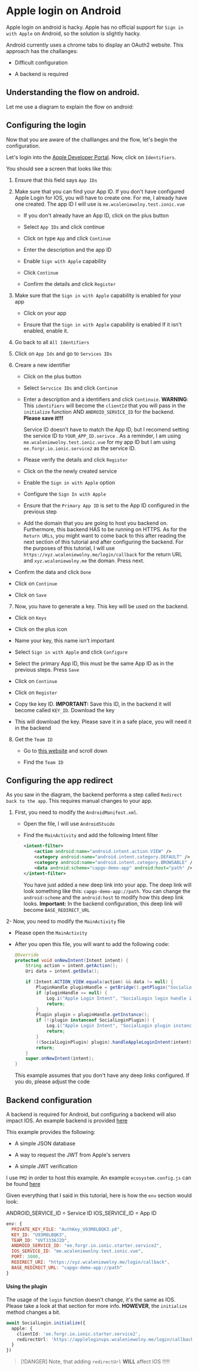 <script setup lang="ts">
import Picture from '../../components/Picture.vue';
import AndroidAppleLoginGraph from '../../components/AndroidAppleLoginGraph.vue';
</script>

# Apple login on Android

Apple login on android is hacky. Apple has no official support for `Sign in with Apple` on Android, so the solution is slightly hacky.

Android currently uses a chrome tabs to display an OAuth2 website. This approach has the challanges:

- Difficult configuration

- A backend is required

## Understanding the flow on android.

Let me use a diagram to explain the flow on android:

<AndroidAppleLoginGraph />

## Configuring the login

Now that you are aware of the challlanges and the flow, let's begin the configuration.

Let's login into the [Apple Developer Portal](https://developer.apple.com). Now, click on `Identifiers`.

<Picture src="../../assets/apple_dev_portal_iden.png" alt="Apple Developer Portal Identifiers section" />

You should see a screen that looks like this:

<Picture src="../../assets/apple_dev_portal_iden_2.png" alt="Apple Developer Portal Identifiers screen" />

1) Ensure that this field says `App IDs`

2) Make sure that you can find your App ID. If you don't have configured Apple Login for IOS, you will have to create one. For me, I already have one created. The app ID I will use is `me.wcaleniewolny.test.ionic.vue`
   
   - If you don't already have an App ID, click on the plus button
   <Picture src="../../assets/apple_dev_iden_plus.png" alt="Add new identifier plus button" />
   
   - Select `App IDs` and click continue 
   <Picture src="../../assets/apple_dev_new_app_id.png" alt="Selecting App IDs type" />
   
   - Click on type `App` and click `Continue` 
   <Picture src="../../assets/apple_dev_new_app_type.png" alt="Selecting App type" />
   
   - Enter the description and the app ID 
   <Picture src="../../assets/apple_dev_new_app_desc_id.png" alt="Entering app description and bundle ID" />
   
   - Enable `Sign with Apple` capability 
   <Picture src="../../assets/apple_dev_enable_sign_with_apple.png" alt="Enabling Sign in with Apple capability" />
   
   - Click `Continue` 
   <Picture src="../../assets/apple_dev_register_continue.png" alt="Continue button for app registration" />
   
   - Confirm the details and click `Register` 
   <Picture src="../../assets/apple_dev_confirm_register.png" alt="Confirming app registration details" />

3) Make sure that the `Sign in with Apple` capability is enabled for your app
   
   - Click on your app
     <Picture src="../../assets/apple_dev_click_on_app.png" alt="Selecting your app from the list" />
   
   - Ensure that the `Sign in with Apple` capability is enabled
     <Picture src="../../assets/apple_dev_sign_in_with_apple_enabled.png" alt="Sign in with Apple capability enabled checkbox" />
     If it isn't enabled, enable it.

4) Go back to all `All Identifiers` 
<Picture src="../../assets/apple_dev_go_back_iden.png" alt="All Identifiers navigation button" />

5. Click on `App Ids` and go to `Services IDs`
   <Picture src="../../assets/apple_dev_go_to_services_id.png" alt="Navigation to Services IDs section" />

6. Creare a new identifier
   
   - Click on the plus button
     <Picture src="../../assets/apple_dev_iden_add.png" alt="Add new service ID button" />
   
   - Select `Servcice IDs` and click `Continue`
     <Picture src="../../assets/apple_dev_service_and_cont.png" alt="Selecting Service IDs option" />
   
   - Enter a description and a identifiers and click `Continuie`. **WARNING**: This `identifiers` will become the `clientId` that you will pass in the `initialize` function AND `ANDROID_SERVICE_ID` for the backend. **Please save it!!!**
     
     Service ID doesn't have to match the App ID, but I recomend setting the service ID to `YOUR_APP_ID.serivce` . As a reminder, I am using `me.wcaleniewolny.test.ionic.vue` for my app ID but I am using `ee.forgr.io.ionic.service2` as the service ID.
     <Picture src="../../assets/apple_dev_reg_service_2.png" alt="Entering service ID details" />
   
   - Please verify the details and click `Register`
     <Picture src="../../assets/apple_dev_service_ref_fin.png" alt="Confirming service ID registration" />
   
   - Click on the the newly created service
     <Picture src="../../assets/apple_dev_open_serv.png" alt="Selecting newly created service ID" />
   
   - Enable the `Sign in with Apple` option
     <Picture src="../../assets/apple_dev_serv_enable_sign_with_apple.png" alt="Enabling Sign in with Apple for service ID" />
   
   - Configure the `Sign In with Apple`
     <Picture src="../../assets/apple_dev_conf_serv_sign_with_apple.png" alt="Configure button for Sign in with Apple" />
   
   - Ensure that the `Primary App ID` is set to the App ID configured in the previous step
     <Picture src="../../assets/apple_dev_service_prim_id.png" alt="Setting Primary App ID dropdown" />
   
   - Add the domain that you are going to host you backend on. Furthermore, this backend HAS to be running on HTTPS. As for the `Return URLs`, you might want to come back to this after reading the next section of this tutorial and after configuring the backend. For the purposes of this tutorial, I will use `https://xyz.wcaleniewolny.me/login/callback` for the return URL and `xyz.wcaleniewolny.me` the doman. Press next.
     <Picture src="../../assets/apple_dev_serv_create_next.png" alt="Setting domain and return URL fields" />

- Confirm the data and click `Done`
  <Picture src="../../assets/apple_dev_serv_conf_done.png" alt="Confirming domain and return URL configuration" />

- Click on `Continue`
  <Picture src="../../assets/apple_dev_cont_serv_creat.png" alt="Continue button for service configuration" />

- Click on `Save`
  <Picture src="../../assets/apple_dev_cont_serv_creat_save.png" alt="Save button for service configuration" />

7. Now, you have to generate a key. This key will be used on the backend.
- Click on `Keys`
  <Picture src="../../assets/apple_dev_key_selc.png" alt="Keys section in Apple Developer Portal" />

- Click on the plus icon
  <Picture src="../../assets/apple_dev_key_plus.png" alt="Add new key button" />

- Name your key, this name isn't important
  <Picture src="../../assets/apple_key_name.png" alt="Entering key name field" />

- Select `Sign in with Apple` and click `Configure`
  <Picture src="../../assets/apple_dev_key_sing_apple_conf.png" alt="Enabling and configuring Sign in with Apple for the key" />

- Select the primary App ID, this must be the same App ID as in the previous steps. Press `Save`
  <Picture src="../../assets/apple_dev_key_prim_app_id.png" alt="Selecting primary App ID for the key" />

- Click on `Continue`
  <Picture src="../../assets/apple_dev_key_const.png" alt="Continue button for key configuration" />

- Click on `Register`
  <Picture src="../../assets/apple_dev_key_reg.png" alt="Register button for key creation" />

- Copy tke key ID. **IMPORTANT:** Save this ID, in the backend it will become called `KEY_ID`. Download the key
  <Picture src="../../assets/apple_dev_key_downl.png" alt="Key ID and download button screen" />

- This will download the key. Please save it in a safe place, you will need it in the backend
  <Picture src="../../assets/apple_dev_downloaded_key.png" alt="Downloaded key file" />

8. Get the `Team ID`
   
   - Go to [this website](https://developer.apple.com/account) and scroll down
   
   - Find the `Team ID`
     <Picture src="../../assets/apple_dev_team_id.png" alt="Team ID location in developer account" />

## Configuring the app redirect

As you saw in the diagram, the backend performs a step called `Redirect back to the app`. This requires manual changes to your app.

1. First, you need to modify the `AndroidManifest.xml`.
   
   - Open the file, I will use `AndroidStuido`
     <Picture src="../../assets/studio_android_manifest_file.png" alt="AndroidManifest.xml file in Android Studio" />
   
   - Find the `MainActivity` and add the following Intent filter
     <Picture src="../../assets/studio_manifest_code_to_add.png" alt="Intent filter code to add in MainActivity" />
     
     ```xml
     <intent-filter>
         <action android:name="android.intent.action.VIEW" />
         <category android:name="android.intent.category.DEFAULT" />
         <category android:name="android.intent.category.BROWSABLE" />
         <data android:scheme="capgo-demo-app" android:host="path" />
     </intent-filter>
     ```
     
     You have just added a new deep link into your app. The deep link will look something like this: `capgo-demo-app://path`. You can change the `android:scheme` and the `android:host` to modify how this deep link looks.
     **Important:** In the backend configuration, this deep link will become `BASE_REDIRECT_URL`

2- Now, you need to modify the `MainActivity` file

- Please open the `MainActivity`
  <Picture src="../../assets/studio_main_activ_file.png" alt="MainActivity.java file in Android Studio" />

- After you open this file, you will want to add the following code:
  <Picture src="../../assets/studio_main_actv_new_code.png" alt="Code to add to MainActivity for handling deep links" />
  
  ```java
  @Override
  protected void onNewIntent(Intent intent) {
      String action = intent.getAction();
      Uri data = intent.getData();
  
      if (Intent.ACTION_VIEW.equals(action) && data != null) {
          PluginHandle pluginHandle = getBridge().getPlugin("SocialLogin");
          if (pluginHandle == null) {
              Log.i("Apple Login Intent", "SocialLogin login handle is null");
              return;
          }
          Plugin plugin = pluginHandle.getInstance();
          if (!(plugin instanceof SocialLoginPlugin)) {
              Log.i("Apple Login Intent", "SocialLogin plugin instance is not SocialLoginPlugin");
              return;
          }
          ((SocialLoginPlugin) plugin).handleAppleLoginIntent(intent);
          return;
      }
      super.onNewIntent(intent);
  }
  ```
  
  This example assumes that you don't have any deep links configured. If you do, please adjust the code

## Backend configuration

A backend is required for Android, but configuring a backend will also impact IOS. An example backend is provided [here](https://github.com/WcaleNieWolny/capgo-social-login-backend-demo/blob/main/index.ts)

This example provides the following:

- A simple JSON database

- A way to request the JWT from Apple's servers

- A simple JWT verification

I use `PM2` in order to host this example. An example `ecosystem.config.js` can be found [here](https://github.com/WcaleNieWolny/capgo-social-login-backend-demo/blob/main/ecosystem.config.js.example)

Given everything that I said in this tutorial, here is how the `env` section would look:

ANDROID_SERVICE_ID = Service ID
IOS_SERVICE_ID = App ID

```js
env: {
  PRIVATE_KEY_FILE: "AuthKey_U93M8LBQK3.p8",
  KEY_ID: "U93M8LBQK3",
  TEAM_ID: "UVTJ336J2D",
  ANDROID_SERVICE_ID: "ee.forgr.io.ionic.starter.service2",
  IOS_SERVICE_ID: "me.wcaleniewolny.test.ionic.vue",
  PORT: 3000,
  REDIRECT_URI: "https://xyz.wcaleniewolny.me/login/callback",
  BASE_REDIRECT_URL: "capgo-demo-app://path"
}
```

#### Using the plugin

The usage of the `login` function doesn't change, it's the same as IOS. Please take a look at that section for more info. **HOWEVER**, the `initialize` method changes a bit.

```typescript
await SocialLogin.initialize({
  apple: {
    clientId: 'ee.forgr.io.ionic.starter.service2',
    redirectUrl: 'https://appleloginvps.wcaleniewolny.me/login/callback'
  }
})
```

> [!DANGER]
> Note, that adding `redirectUrl` **WILL** affect IOS !!!!!
